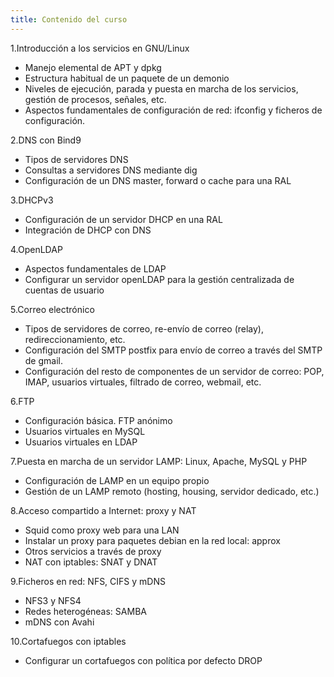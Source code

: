 ```yaml
---
title: Contenido del curso
---
```


1.Introducción a los servicios en GNU/Linux

* Manejo elemental de APT y dpkg
* Estructura habitual de un paquete de un demonio
* Niveles de ejecución, parada y puesta en marcha de los servicios, gestión de procesos, señales, etc.
* Aspectos fundamentales de configuración de red: ifconfig y ficheros de configuración.

2.DNS con Bind9

* Tipos de servidores DNS
* Consultas a servidores DNS mediante dig
* Configuración de un DNS master, forward o cache para una RAL

3.DHCPv3

* Configuración de un servidor DHCP en una RAL
* Integración de DHCP con DNS

4.OpenLDAP

* Aspectos fundamentales de LDAP
* Configurar un servidor openLDAP para la gestión centralizada de cuentas de usuario

5.Correo electrónico

* Tipos de servidores de correo, re-envío de correo (relay), redireccionamiento, etc.
* Configuración del SMTP postfix para envío de correo a través del SMTP de gmail.
* Configuración del resto de componentes de un servidor de correo: POP, IMAP, usuarios virtuales, filtrado de correo, webmail, etc.

6.FTP

* Configuración básica. FTP anónimo
* Usuarios virtuales en MySQL
* Usuarios virtuales en LDAP

7.Puesta en marcha de un servidor LAMP: Linux, Apache, MySQL y PHP

* Configuración de LAMP en un equipo propio
* Gestión de un LAMP remoto (hosting, housing, servidor dedicado, etc.)

8.Acceso compartido a Internet: proxy y NAT

* Squid como proxy web para una LAN
* Instalar un proxy para paquetes debian en la red local: approx
* Otros servicios a través de proxy
* NAT con iptables: SNAT y DNAT


9.Ficheros en red: NFS, CIFS y mDNS

* NFS3 y NFS4
* Redes heterogéneas: SAMBA
* mDNS con Avahi

10.Cortafuegos con iptables

* Configurar un cortafuegos con política por defecto DROP